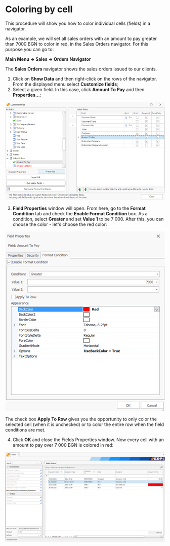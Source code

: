 # Coloring by cell

This procedure will show you how to color individual cells (fields) in a navigator.

As an example, we will set all sales orders with an amount to pay greater than 7000 BGN to color in red, in the Sales Orders navigator. For this purpose you can go to:

<b> Main Menu -> Sales -> Orders Navigator </b>

The <b> Sales Orders </b> navigator shows the sales orders issued to our clients.

1.	Click on <b>Show Data</b> and then right-click on the rows of the navigator. From the displayed menu select <b>Customize fields</b>; 
2.	Select a given field. In this case, click **Amount To Pay** and then **Properties…**:

![Amount to pay](pictures/amount-to-pay.png)

3.	<b>Field Properties</b> window will open. From here, go to the <b>Format Condition</b> tab and check the <b>Enable Format Condition</b> box. As a condition, select <b>Greater</b> and set **Value 1** to be 7 000. After this, you can choose the color - let's choose the red color:

![Format condition](pictures/format-condition.png)

The check box <b>Apply To Row</b> gives you the opportunity to only color the selected cell (when it is unchecked) or to color the entire row when the field conditions are met.   

4.	Click **OK** and close the Fields Properties window. Now every cell with an amount to pay over 7 000 BGN is colored in red:
 
![Colored cell](pictures/colored-cell.png)
